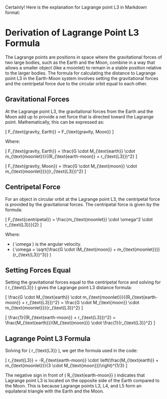 Certainly! Here is the explanation for Lagrange point L3 in Markdown format:

# Derivation of Lagrange Point L3 Formula

The Lagrange points are positions in space where the gravitational forces of two large bodies, such as the Earth and the Moon, combine in a way that allows a smaller object (like a moonlet) to remain in a stable position relative to the larger bodies. The formula for calculating the distance to Lagrange point L3 in the Earth-Moon system involves setting the gravitational forces and the centripetal force due to the circular orbit equal to each other.

## Gravitational Forces

At the Lagrange point L3, the gravitational forces from the Earth and the Moon add up to provide a net force that is directed toward the Lagrange point. Mathematically, this can be expressed as:

\[ F_{\text{gravity, Earth}} = F_{\text{gravity, Moon}} \]

Where:

\[ F_{\text{gravity, Earth}} = \frac{G \cdot M_{\text{earth}} \cdot m_{\text{moonlet}}}{(R_{\text{earth-moon}} + r_{\text{L3}})^2} \]

\[ F_{\text{gravity, Moon}} = \frac{G \cdot M_{\text{moon}} \cdot m_{\text{moonlet}}}{(r_{\text{L3}})^2} \]

## Centripetal Force

For an object in circular orbit at the Lagrange point L3, the centripetal force is provided by the gravitational forces. The centripetal force is given by the formula:

\[ F_{\text{centripetal}} = \frac{m_{\text{moonlet}} \cdot \omega^2 \cdot r_{\text{L3}}}{2} \]

Where:
- \( \omega \) is the angular velocity.
- \( \omega = \sqrt{\frac{G \cdot (M_{\text{moon}} + m_{\text{moonlet}})}{r_{\text{L3}}^3}} \)

## Setting Forces Equal

Setting the gravitational forces equal to the centripetal force and solving for \( r_{\text{L3}} \) gives the Lagrange point L3 distance formula:

\[ \frac{G \cdot M_{\text{earth}} \cdot m_{\text{moonlet}}}{(R_{\text{earth-moon}} + r_{\text{L3}})^2} = \frac{G \cdot M_{\text{moon}} \cdot m_{\text{moonlet}}}{r_{\text{L3}}^2} \]

\[ \frac{1}{(R_{\text{earth-moon}} + r_{\text{L3}})^2} = \frac{M_{\text{earth}}}{M_{\text{moon}}} \cdot \frac{1}{r_{\text{L3}}^2} \]

## Lagrange Point L3 Formula

Solving for \( r_{\text{L3}} \), we get the formula used in the code:

\[ r_{\text{L3}} = -R_{\text{earth-moon}} \cdot \left(\frac{M_{\text{earth}} + m_{\text{moonlet}}}{3 \cdot M_{\text{moon}}}\right)^{1/3} \]

The negative sign in front of \( R_{\text{earth-moon}} \) indicates that Lagrange point L3 is located on the opposite side of the Earth compared to the Moon. This is because Lagrange points L3, L4, and L5 form an equilateral triangle with the Earth and the Moon.